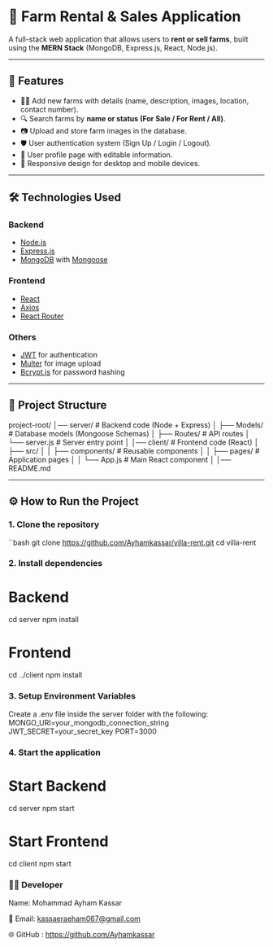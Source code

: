 # 🏡 Farm Rental & Sales Application

A full-stack web application that allows users to **rent or sell farms**, built using the **MERN Stack** (MongoDB, Express.js, React, Node.js).

---

## 🚀 Features

- 👨‍🌾 Add new farms with details (name, description, images, location, contact number).
- 🔍 Search farms by **name or status (For Sale / For Rent / All)**.
- 📷 Upload and store farm images in the database.
- 🛡️ User authentication system (Sign Up / Login / Logout).
- 👤 User profile page with editable information.
- 📱 Responsive design for desktop and mobile devices.

---

## 🛠️ Technologies Used

### **Backend**
- [Node.js](https://nodejs.org/)
- [Express.js](https://expressjs.com/)
- [MongoDB](https://www.mongodb.com/) with [Mongoose](https://mongoosejs.com/)

### **Frontend**
- [React](https://reactjs.org/)
- [Axios](https://axios-http.com/)
- [React Router](https://reactrouter.com/)

### **Others**
- [JWT](https://jwt.io/) for authentication
- [Multer](https://github.com/expressjs/multer) for image upload
- [Bcrypt.js](https://github.com/dcodeIO/bcrypt.js) for password hashing

---

## 📂 Project Structure
project-root/
│── server/ # Backend code (Node + Express)
│ ├── Models/ # Database models (Mongoose Schemas)
│ ├── Routes/ # API routes
│ └── server.js # Server entry point
│
│── client/ # Frontend code (React)
│ ├── src/
│ │ ├── components/ # Reusable components
│ │ ├── pages/ # Application pages
│ │ └── App.js # Main React component
│
│── README.md

---

## ⚙️ How to Run the Project

### 1. Clone the repository
``bash
git clone https://github.com/Ayhamkassar/villa-rent.git
cd villa-rent

### 2. Install dependencies
# Backend
cd server
npm install

# Frontend
cd ../client
npm install
 ### 3. Setup Environment Variables

Create a .env file inside the server folder with the following:
MONGO_URI=your_mongodb_connection_string
JWT_SECRET=your_secret_key
PORT=3000

### 4. Start the application
# Start Backend
cd server
npm start

# Start Frontend
cd client
npm start
### 👨‍💻 Developer

Name: Mohammad Ayham Kassar

📧 Email: kassaeraeham067@gmail.com

🌐 GitHub : https://github.com/Ayhamkassar


